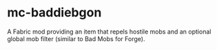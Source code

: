 # mc-baddiebgon
A Fabric mod providing an item that repels hostile mobs and an optional global mob filter (similar to Bad Mobs for Forge).
